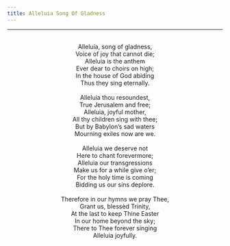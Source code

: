 ```yaml
---
title: Alleluia Song Of Gladness
---
```


---
<center>
<br/>
Alleluia, song of gladness,<br/>
Voice of joy that cannot die;<br/>
Alleluia is the anthem<br/>
Ever dear to choirs on high;<br/>
In the house of God abiding<br/>
Thus they sing eternally.<br/>
<br/>
Alleluia thou resoundest,<br/>
True Jerusalem and free;<br/>
Alleluia, joyful mother,<br/>
All thy children sing with thee;<br/>
But by Babylon’s sad waters<br/>
Mourning exiles now are we.<br/>
<br/>
Alleluia we deserve not<br/>
Here to chant forevermore;<br/>
Alleluia our transgressions<br/>
Make us for a while give o’er;<br/>
For the holy time is coming<br/>
Bidding us our sins deplore.<br/>
<br/>
Therefore in our hymns we pray Thee,<br/>
Grant us, blessèd Trinity,<br/>
At the last to keep Thine Easter<br/>
In our home beyond the sky;<br/>
There to Thee forever singing<br/>
Alleluia joyfully.<br/>

</center>